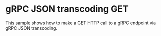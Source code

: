 # gRPC JSON transcoding  GET

This sample shows how to make a GET HTTP call to a gRPC endpoint via gRPC JSON transcoding.